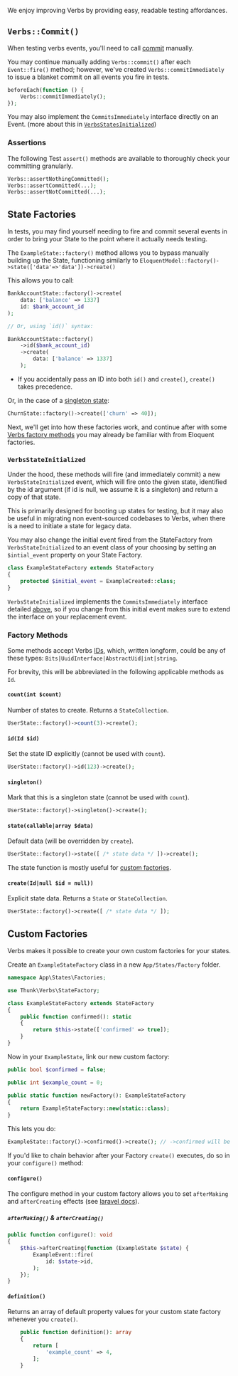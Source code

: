 We enjoy improving Verbs by providing easy, readable testing affordances.

## `Verbs::Commit()`

When testing verbs events, you'll need to call [commit](/docs/reference/events#content-committing) manually.

You may continue manually adding `Verbs::commit()` after each `Event::fire()` method; however, we've created `Verbs::commitImmediately` to issue a blanket commit on all events you fire in tests.

```php
beforeEach(function () {
    Verbs::commitImmediately();
});
```

You may also implement the `CommitsImmediately` interface directly on an Event.
(more about this in [`VerbsStatesInitialized`](testing#content-verbsstateinitialized))

### Assertions

The following Test `assert()` methods are available to thoroughly check your committing granularly.

```php
Verbs::assertNothingCommitted();
Verbs::assertCommitted(...);
Verbs::assertNotCommitted(...);
```

## State Factories

In tests, you may find yourself needing to fire and commit several events in order to bring your State to the point where it actually needs testing.

The `ExampleState::factory()` method allows you to bypass manually building up the State, functioning similarly to `EloquentModel::factory()->state(['data'=>'data'])->create()`

This allows you to call:

```php
BankAccountState::factory()->create(
    data: ['balance' => 1337]
    id: $bank_account_id
);

// Or, using `id()` syntax:

BankAccountState::factory()
    ->id($bank_account_id)
    ->create(
        data: ['balance' => 1337]
    );
```

- If you accidentally pass an ID into both `id()` and `create()`, `create()` takes precedence.

Or, in the case of a [singleton state](/docs/reference/states#content-singleton-states):

```php
ChurnState::factory()->create(['churn' => 40]);
```

Next, we'll get into how these factories work, and continue after with some [Verbs factory methods](testing#content-factory-methods) you may already be familiar with from Eloquent factories.

### `VerbsStateInitialized`

Under the hood, these methods will fire (and immediately commit) a new `VerbsStateInitialized` event, which will fire onto the given state, identified by the id argument (if id is null, we assume it is a singleton) and return a copy of that state.

This is primarily designed for booting up states for testing, but it may also be useful in migrating non event-sourced codebases to Verbs, when there is a need to initiate a state for legacy data.

You may also change the initial event fired from the StateFactory from `VerbsStateInitialized` to an event class of your choosing by setting an `$intial_event` property on your State Factory.

```php
class ExampleStateFactory extends StateFactory
{
    protected $initial_event = ExampleCreated::class;
}
```

`VerbsStateInitialized` implements the `CommitsImmediately` interface detailed [above](testing#content-verbscommit), so if you change from this initial event makes sure to extend the interface on your replacement event.

### Factory Methods

Some methods accept Verbs [IDs](/docs/technical/ids), which, written longform, could be any of these types: `Bits|UuidInterface|AbstractUid|int|string`.

For brevity, this will be abbreviated in the following applicable methods as `Id`.

#### `count(int $count)`

Number of states to create. Returns a `StateCollection`.

```php
UserState::factory()->count(3)->create();
```

#### `id(Id $id)`

Set the state ID explicitly (cannot be used with `count`).

```php
UserState::factory()->id(123)->create();
```

#### `singleton()`

Mark that this is a singleton state (cannot be used with `count`).

```php
UserState::factory()->singleton()->create();
```

#### `state(callable|array $data)`

Default data (will be overridden by `create`).

```php
UserState::factory()->state([ /* state data */ ])->create();
```

The state function is mostly useful for [custom factories](#content-custom-factories).

#### `create(Id|null $id = null))`

Explicit state data. Returns a `State` or `StateCollection`.

```php
UserState::factory()->create([ /* state data */ ]);
```

## Custom Factories

Verbs makes it possible to create your own custom factories for your states.

Create an `ExampleStateFactory` class in a new `App/States/Factory` folder.

```php
namespace App\States\Factories;

use Thunk\Verbs\StateFactory;

class ExampleStateFactory extends StateFactory
{
    public function confirmed(): static
    {
        return $this->state(['confirmed' => true]);
    }
}
```

Now in your `ExampleState`, link our new custom factory:

```php
public bool $confirmed = false;

public int $example_count = 0;

public static function newFactory(): ExampleStateFactory
{
    return ExampleStateFactory::new(static::class);
}
```

This lets you do:

```php
ExampleState::factory()->confirmed()->create(); // ->confirmed will be true
```

If you'd like to chain behavior after your Factory `create()` executes, do so in your `configure()` method:

#### `configure()`

The configure method in your custom factory allows you to set `afterMaking` and `afterCreating` effects (see [laravel docs](https://laravel.com/docs/11.x/eloquent-factories#factory-callbacks)).

##### `afterMaking()` & `afterCreating()`

```php
public function configure(): void
{
    $this->afterCreating(function (ExampleState $state) {
        ExampleEvent::fire(
            id: $state->id,
        );
    });
}
```

#### `definition()`

Returns an array of default property values for your custom state factory whenever you `create()`.

```php
    public function definition(): array
    {
        return [
            'example_count' => 4,
        ];
    }
```

